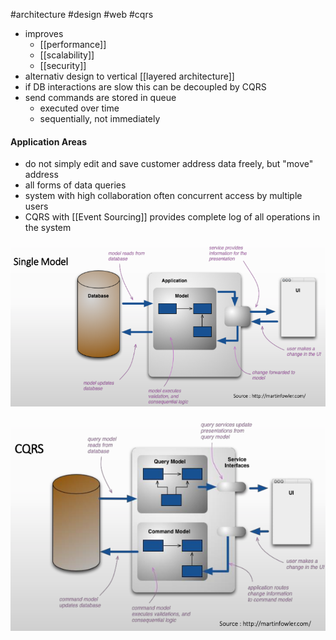 #architecture #design #web #cqrs

- improves
	- [[performance]]
	- [[scalability]]
	- [[security]]
- alternativ design to vertical [[layered architecture]]
- if DB interactions are slow this can be decoupled by CQRS
- send commands are stored in queue
	- executed over time
	- sequentially, not immediately

#### Application Areas
- do not simply edit and save customer address data freely, but "move" address
- all forms of data queries
- system with high collaboration often concurrent access by multiple users
- CQRS with [[Event Sourcing]] provides complete log of all operations in the system

![single](_diag/cqrs-single.png)

![split](_diag/cqrs-split.png)

